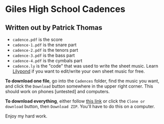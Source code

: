 # Giles High School Cadences
## Written out by Patrick Thomas

-	`cadence.pdf` is the score
-	`cadence-1.pdf` is the snare part
-	`cadence-2.pdf` is the tenors part
-	`cadence-3.pdf` is the bass part
-	`cadence-4.pdf` is the cymbals part
-	`cadence.ly` is the "code" that was used to write the sheet music. Learn [Lilypond](http://lmgtfy.com/?q=Lilypond) if you want to edit/write your own sheet music for free.

__To download one file__, go into the `Cadences` folder, find the music you want, and click the `Download` button somewhere in the upper right corner. This should work on phones [untested] and computers.

__To download everything__, either follow [this link](https://github.com/patthomasrick/ghs-cadences/archive/master.zip) or click the `Clone or download` button, then `Download ZIP`. You'll have to do this on a computer.

Enjoy my hard work.
